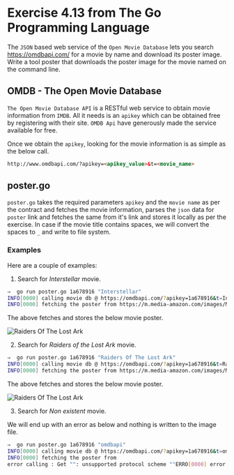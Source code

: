 # Exercise 4.13 from The Go Programming Language

The `JSON` based web service of the `Open Movie Database` lets you search https://omdbapi.com/ for a movie by name and download its poster image. Write a tool poster that downloads the poster image for the movie named on the command line.

## OMDB - The Open Movie Database

`The Open Movie Database API` is a RESTful web service to obtain movie information from `IMDB`. All it needs is an `apikey` which can be obtained free by registering with their site. `OMDB Api` have generously made the service available for free.

Once we obtain the `apikey`, looking for the movie information is as simple as the below call.

```html
http://www.omdbapi.com/?apikey=<apikey_value>&t=<movie_name>
```

## poster.go

`poster.go` takes the required parameters `apikey` and the `movie name` as per the contract and fetches the movie information, parses the `json` data for `poster` link and fetches the same from it's link and stores it locally as per the exercise. In case if the movie title contains spaces, we will convert the spaces to `_` and write to file system.

### Examples

Here are a couple of examples:

1. Search for *Interstellar* movie.

```bash
⇒  go run poster.go 1a678916 "Interstellar"
INFO[0000] calling movie db @ https://omdbapi.com/?apikey=1a678916&t=Interstellar
INFO[0000] fetching the poster from https://m.media-amazon.com/images/M/MV5BZjdkOTU3MDktN2IxOS00OGEyLWFmMjktY2FiMmZkNWIyODZiXkEyXkFqcGdeQXVyMTMxODk2OTU@._V1_SX300.jpg
```

The above fetches and stores the below movie poster.

![Raiders Of The Lost Ark](Interstellar.jpg)

2. Search for *Raiders of the Lost Ark* movie.

```bash
⇒  go run poster.go 1a678916 "Raiders Of The Lost Ark"
INFO[0000] calling movie db @ https://omdbapi.com/?apikey=1a678916&t=Raiders+Of+The+Lost+Ark
INFO[0000] fetching the poster from https://m.media-amazon.com/images/M/MV5BMjA0ODEzMTc1Nl5BMl5BanBnXkFtZTcwODM2MjAxNA@@._V1_SX300.jpg
```

The above fetches and stores the below movie poster.

![Raiders Of The Lost Ark](Raiders_of_the_Lost_Ark.jpg)

3. Search for *Non existent* movie.

We will end up with an error as below and nothing is written to the image file.

```bash
⇒  go run poster.go 1a678916 "omdbapi"
INFO[0000] calling movie db @ https://omdbapi.com/?apikey=1a678916&t=omdbapi
INFO[0000] fetching the poster from
error calling : Get "": unsupported protocol scheme ""ERRO[0000] error writing 'Get "": unsupported protocol scheme ""'
```
